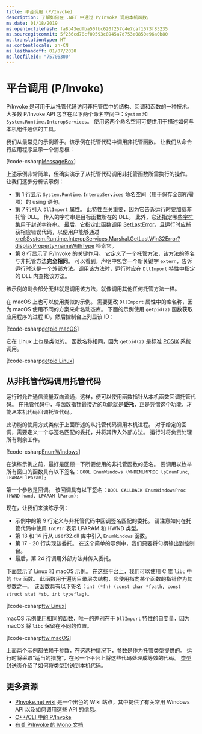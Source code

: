 ```yaml
---
title: 平台调用 (P/Invoke)
description: 了解如何在 .NET 中通过 P/Invoke 调用本机函数。
ms.date: 01/18/2019
ms.openlocfilehash: fa8b43edfba50fbc620f257c4e7caf1673f83235
ms.sourcegitcommit: 5f236cd78cf09593c8945a7d753e0850e96a0b80
ms.translationtype: HT
ms.contentlocale: zh-CN
ms.lasthandoff: 01/07/2020
ms.locfileid: "75706300"
---
```

# <a name="platform-invoke-pinvoke"></a>平台调用 (P/Invoke)

P/Invoke 是可用于从托管代码访问非托管库中的结构、回调和函数的一种技术。 大多数 P/Invoke API 包含在以下两个命名空间中：`System` 和 `System.Runtime.InteropServices`。 使用这两个命名空间可提供用于描述如何与本机组件通信的工具。

我们从最常见的示例着手。该示例在托管代码中调用非托管函数。 让我们从命令行应用程序显示一个消息框：

[!code-csharp[MessageBox](~/samples/snippets/standard/interop/pinvoke/messagebox.cs)]

上述示例非常简单，但确实演示了从托管代码调用非托管函数所需执行的操作。 让我们逐步分析该示例：

- 第 1 行显示 `System.Runtime.InteropServices` 命名空间（用于保存全部所需项）的 using 语句。
- 第 7 行引入 `DllImport` 属性。 此特性至关重要，因为它告诉运行时要加载非托管 DLL。 传入的字符串是目标函数所在的 DLL。 此外，它还指定哪些[字符集](./charset.md)用于封送字符串。 最后，它指定此函数调用 [SetLastError](/windows/desktop/api/errhandlingapi/nf-errhandlingapi-setlasterror)，且运行时应捕获相应错误代码，以便用户能够通过 <xref:System.Runtime.InteropServices.Marshal.GetLastWin32Error?displayProperty=nameWithType> 检索它。
- 第 8 行显示了 P/Invoke 的关键作用。 它定义了一个托管方法，该方法的签名与非托管方法**完全相同**。 可以看到，声明中包含一个新关键字 `extern`，告诉运行时这是一个外部方法。调用该方法时，运行时应在 `DllImport` 特性中指定的 DLL 内查找该方法。

该示例的剩余部分无非就是调用该方法，就像调用其他任何托管方法一样。

在 macOS 上也可以使用类似的示例。 需要更改 `DllImport` 属性中的库名称，因为 macOS 使用不同的方案来命名动态库。 下面的示例使用 `getpid(2)` 函数获取应用程序的进程 ID，然后控制台上列显该 ID：

[!code-csharp[getpid macOS](~/samples/snippets/standard/interop/pinvoke/getpid-macos.cs)]

它在 Linux 上也是类似的。 函数名称相同，因为 `getpid(2)` 是标准 [POSIX](https://en.wikipedia.org/wiki/POSIX) 系统调用。

[!code-csharp[getpid Linux](~/samples/snippets/standard/interop/pinvoke/getpid-linux.cs)]

## <a name="invoking-managed-code-from-unmanaged-code"></a>从非托管代码调用托管代码

运行时允许通信流量双向流通，这样，便可以使用函数指针从本机函数回调托管代码。 在托管代码中，与函数指针最接近的功能就是**委托**，正是凭借这个功能，才能从本机代码回调托管代码。

此功能的使用方式类似于上面所述的从托管代码调用本机进程。 对于给定的回调，需要定义一个与签名匹配的委托，并将其传入外部方法。 运行时将负责处理所有剩余工作。

[!code-csharp[EnumWindows](~/samples/snippets/standard/interop/pinvoke/enumwindows.cs)]

在演练示例之前，最好是回顾一下所要使用的非托管函数的签名。 要调用以枚举所有窗口的函数具有以下签名：`BOOL EnumWindows (WNDENUMPROC lpEnumFunc, LPARAM lParam);`

第一个参数是回调。 该回调具有以下签名：`BOOL CALLBACK EnumWindowsProc (HWND hwnd, LPARAM lParam);`

现在，让我们来演练示例：

- 示例中的第 9 行定义与非托管代码中回调签名匹配的委托。 请注意如何在托管代码中使用 `IntPtr` 表示 LPARAM 和 HWND 类型。
- 第 13 和 14 行从 user32.dll 库中引入 `EnumWindows` 函数。
- 第 17 - 20 行实现该委托。 在这个简单的示例中，我们只要将句柄输出到控制台。
- 最后，第 24 行调用外部方法并传入委托。

下面显示了 Linux 和 macOS 示例。 在这些平台上，我们可以使用 C 库 `libc` 中的 `ftw` 函数。 此函数用于遍历目录层次结构，它使用指向某个函数的指针作为其参数之一。 该函数具有以下签名：`int (*fn) (const char *fpath, const struct stat *sb, int typeflag)`。

[!code-csharp[ftw Linux](~/samples/snippets/standard/interop/pinvoke/ftw-linux.cs)]

macOS 示例使用相同的函数，唯一的差别在于 `DllImport` 特性的自变量，因为 macOS 将 `libc` 保留在不同的位置。

[!code-csharp[ftw macOS](~/samples/snippets/standard/interop/pinvoke/ftw-macos.cs)]

上面两个示例都依赖于参数，在这两种情况下，参数是作为托管类型提供的。 运行时将采取“适当的措施”，在另一个平台上将这些代码处理成等效的代码。 [类型封送](type-marshaling.md)页介绍了如何将类型封送到本机代码。

## <a name="more-resources"></a>更多资源

- [PInvoke.net wiki](https://www.pinvoke.net/) 是一个出色的 Wiki 站点，其中提供了有关常用 Windows API 以及如何调用这些 API 的信息。
- [C++/CLI 中的 P/Invoke](/cpp/dotnet/native-and-dotnet-interoperability)
- [有关 P/Invoke 的 Mono 文档](https://www.mono-project.com/docs/advanced/pinvoke/)
